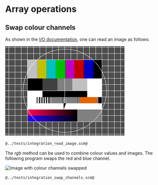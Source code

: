 # Array operations
## Swap colour channels

As shown in the [I/O documentation](io.html "input/output"), one can read an image as follows:

![](fubk.png "Test input image")

```Scheme
@../tests/integration_read_image.scm@
```

The *rgb* method can be used to combine colour values and images. The following program swaps the red and blue channel.

![](swap-channels.png "Image with colour channels swapped")

```Scheme
@../tests/integration_swap_channels.scm@
```

